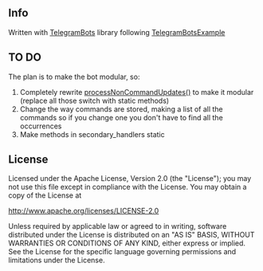 ## Info
Written with [TelegramBots](https://github.com/rubenlagus/TelegramBots) library
following [TelegramBotsExample](https://github.com/rubenlagus/TelegramBotsExample)

## TO DO
The plan is to make the bot modular, so:
1) Completely rewrite [processNonCommandUpdates()](https://github.com/Kraktun/KBot/tree/master/src/krak/miche/handler/CommandsHandler.java#L101) to make it modular (replace all those switch with static methods)
2) Change the way commands are stored, making a list of all the commands so if you change one you don't have to find all the occurrences
3) Make methods in secondary_handlers static

## License

Licensed under the Apache License, Version 2.0 (the "License");
you may not use this file except in compliance with the License.
You may obtain a copy of the License at

http://www.apache.org/licenses/LICENSE-2.0

Unless required by applicable law or agreed to in writing, software
distributed under the License is distributed on an "AS IS" BASIS,
WITHOUT WARRANTIES OR CONDITIONS OF ANY KIND, either express or implied.
See the License for the specific language governing permissions and
limitations under the License.